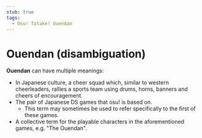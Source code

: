 ```yaml
---
stub: true
tags:
  - Osu! Tatake! Ouendan
---
```


# Ouendan (disambiguation)

**Ouendan** can have multiple meanings:

- In Japanese culture, a cheer squad which, similar to western cheerleaders, rallies a sports team using drums, horns, banners and cheers of encouragement.
- The pair of Japanese DS games that osu! is based on.
  - This term may sometimes be used to refer specifically to the first of these games.
- A collective term for the playable characters in the aforementioned games, e.g. "The Ouendan".

<!-- TODO: Add links -->
